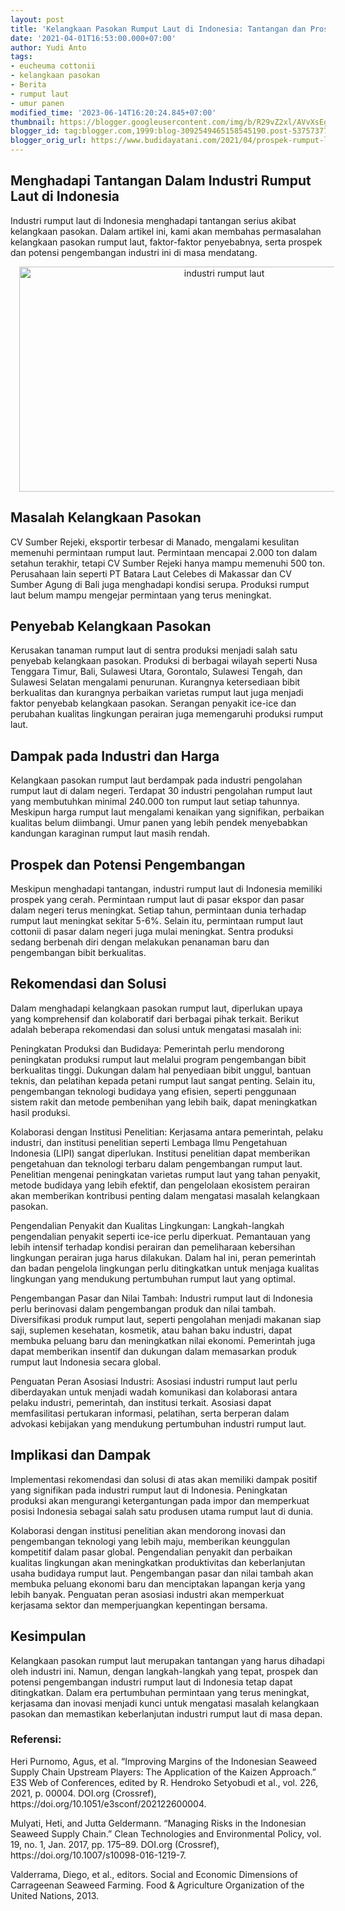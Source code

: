 ```yaml
---
layout: post
title: 'Kelangkaan Pasokan Rumput Laut di Indonesia: Tantangan dan Prospek'
date: '2021-04-01T16:53:00.000+07:00'
author: Yudi Anto
tags:
- eucheuma cottonii
- kelangkaan pasokan
- Berita
- rumput laut
- umur panen
modified_time: '2023-06-14T16:20:24.845+07:00'
thumbnail: https://blogger.googleusercontent.com/img/b/R29vZ2xl/AVvXsEg7L73ez0a_wqUL5D6DlcFr2exCaScVhznJlBesjsi9_P-se8zm4WLZCXj7-r9bDCkc5iwilLUbDqUcPfPPdugcK2IjzlsxLKcnjxqkzfjkWoJoiSEEDv5bZPVT-qSVsR_pvYbcS34TprUyKpjivjeqTi8Sw1W4610crPWEwY_blKna_23MZFeNW_mtcg/s72-w640-c-h360/rumput.jpg
blogger_id: tag:blogger.com,1999:blog-3092549465158545190.post-5375737702484327033
blogger_orig_url: https://www.budidayatani.com/2021/04/prospek-rumput-laut-seluas-laut.html
---
```


<h2>Menghadapi Tantangan Dalam Industri Rumput Laut di Indonesia</h2><p>Industri rumput laut di Indonesia menghadapi tantangan serius akibat kelangkaan pasokan. Dalam artikel ini, kami akan membahas permasalahan kelangkaan pasokan rumput laut, faktor-faktor penyebabnya, serta prospek dan potensi pengembangan industri ini di masa mendatang.</p><div class="separator" style="clear: both; text-align: center;"><a href="https://blogger.googleusercontent.com/img/b/R29vZ2xl/AVvXsEg7L73ez0a_wqUL5D6DlcFr2exCaScVhznJlBesjsi9_P-se8zm4WLZCXj7-r9bDCkc5iwilLUbDqUcPfPPdugcK2IjzlsxLKcnjxqkzfjkWoJoiSEEDv5bZPVT-qSVsR_pvYbcS34TprUyKpjivjeqTi8Sw1W4610crPWEwY_blKna_23MZFeNW_mtcg/s2133/rumput.jpg" imageanchor="1" style="margin-left: 1em; margin-right: 1em;"><img alt="industri rumput laut" border="0" data-original-height="1200" data-original-width="2133" height="360" src="https://blogger.googleusercontent.com/img/b/R29vZ2xl/AVvXsEg7L73ez0a_wqUL5D6DlcFr2exCaScVhznJlBesjsi9_P-se8zm4WLZCXj7-r9bDCkc5iwilLUbDqUcPfPPdugcK2IjzlsxLKcnjxqkzfjkWoJoiSEEDv5bZPVT-qSVsR_pvYbcS34TprUyKpjivjeqTi8Sw1W4610crPWEwY_blKna_23MZFeNW_mtcg/w640-h360/rumput.jpg" width="640" /></a></div><h2>Masalah Kelangkaan Pasokan</h2><p>CV Sumber Rejeki, eksportir terbesar di Manado, mengalami kesulitan memenuhi permintaan rumput laut. Permintaan mencapai 2.000 ton dalam setahun terakhir, tetapi CV Sumber Rejeki hanya mampu memenuhi 500 ton. Perusahaan lain seperti PT Batara Laut Celebes di Makassar dan CV Sumber Agung di Bali juga menghadapi kondisi serupa. Produksi rumput laut belum mampu mengejar permintaan yang terus meningkat.</p><h2>Penyebab Kelangkaan Pasokan</h2><p>Kerusakan tanaman rumput laut di sentra produksi menjadi salah satu penyebab kelangkaan pasokan. Produksi di berbagai wilayah seperti Nusa Tenggara Timur, Bali, Sulawesi Utara, Gorontalo, Sulawesi Tengah, dan Sulawesi Selatan mengalami penurunan. Kurangnya ketersediaan bibit berkualitas dan kurangnya perbaikan varietas rumput laut juga menjadi faktor penyebab kelangkaan pasokan. Serangan penyakit ice-ice dan perubahan kualitas lingkungan perairan juga memengaruhi produksi rumput laut.</p><h2>Dampak pada Industri dan Harga</h2><p>Kelangkaan pasokan rumput laut berdampak pada industri pengolahan rumput laut di dalam negeri. Terdapat 30 industri pengolahan rumput laut yang membutuhkan minimal 240.000 ton rumput laut setiap tahunnya. Meskipun harga rumput laut mengalami kenaikan yang signifikan, perbaikan kualitas belum diimbangi. Umur panen yang lebih pendek menyebabkan kandungan karaginan rumput laut masih rendah.</p><h2>Prospek dan Potensi Pengembangan</h2><p>Meskipun menghadapi tantangan, industri rumput laut di Indonesia memiliki prospek yang cerah. Permintaan rumput laut di pasar ekspor dan pasar dalam negeri terus meningkat. Setiap tahun, permintaan dunia terhadap rumput laut meningkat sekitar 5-6%. Selain itu, permintaan rumput laut cottonii di pasar dalam negeri juga mulai meningkat. Sentra produksi sedang berbenah diri dengan melakukan penanaman baru dan pengembangan bibit berkualitas.</p><h2>Rekomendasi dan Solusi</h2><p>Dalam menghadapi kelangkaan pasokan rumput laut, diperlukan upaya yang komprehensif dan kolaboratif dari berbagai pihak terkait. Berikut adalah beberapa rekomendasi dan solusi untuk mengatasi masalah ini:</p><p>Peningkatan Produksi dan Budidaya: Pemerintah perlu mendorong peningkatan produksi rumput laut melalui program pengembangan bibit berkualitas tinggi. Dukungan dalam hal penyediaan bibit unggul, bantuan teknis, dan pelatihan kepada petani rumput laut sangat penting. Selain itu, pengembangan teknologi budidaya yang efisien, seperti penggunaan sistem rakit dan metode pembenihan yang lebih baik, dapat meningkatkan hasil produksi.</p><p>Kolaborasi dengan Institusi Penelitian: Kerjasama antara pemerintah, pelaku industri, dan institusi penelitian seperti Lembaga Ilmu Pengetahuan Indonesia (LIPI) sangat diperlukan. Institusi penelitian dapat memberikan pengetahuan dan teknologi terbaru dalam pengembangan rumput laut. Penelitian mengenai peningkatan varietas rumput laut yang tahan penyakit, metode budidaya yang lebih efektif, dan pengelolaan ekosistem perairan akan memberikan kontribusi penting dalam mengatasi masalah kelangkaan pasokan.</p><p>Pengendalian Penyakit dan Kualitas Lingkungan: Langkah-langkah pengendalian penyakit seperti ice-ice perlu diperkuat. Pemantauan yang lebih intensif terhadap kondisi perairan dan pemeliharaan kebersihan lingkungan perairan juga harus dilakukan. Dalam hal ini, peran pemerintah dan badan pengelola lingkungan perlu ditingkatkan untuk menjaga kualitas lingkungan yang mendukung pertumbuhan rumput laut yang optimal.</p><p>Pengembangan Pasar dan Nilai Tambah: Industri rumput laut di Indonesia perlu berinovasi dalam pengembangan produk dan nilai tambah. Diversifikasi produk rumput laut, seperti pengolahan menjadi makanan siap saji, suplemen kesehatan, kosmetik, atau bahan baku industri, dapat membuka peluang baru dan meningkatkan nilai ekonomi. Pemerintah juga dapat memberikan insentif dan dukungan dalam memasarkan produk rumput laut Indonesia secara global.</p><p>Penguatan Peran Asosiasi Industri: Asosiasi industri rumput laut perlu diberdayakan untuk menjadi wadah komunikasi dan kolaborasi antara pelaku industri, pemerintah, dan institusi terkait. Asosiasi dapat memfasilitasi pertukaran informasi, pelatihan, serta berperan dalam advokasi kebijakan yang mendukung pertumbuhan industri rumput laut.</p><h2>Implikasi dan Dampak</h2><p>Implementasi rekomendasi dan solusi di atas akan memiliki dampak positif yang signifikan pada industri rumput laut di Indonesia. Peningkatan produksi akan mengurangi ketergantungan pada impor dan memperkuat posisi Indonesia sebagai salah satu produsen utama rumput laut di dunia.</p><p>Kolaborasi dengan institusi penelitian akan mendorong inovasi dan pengembangan teknologi yang lebih maju, memberikan keunggulan kompetitif dalam pasar global. Pengendalian penyakit dan perbaikan kualitas lingkungan akan meningkatkan produktivitas dan keberlanjutan usaha budidaya rumput laut. Pengembangan pasar dan nilai tambah akan membuka peluang ekonomi baru dan menciptakan lapangan kerja yang lebih banyak. Penguatan peran asosiasi industri akan memperkuat kerjasama sektor dan memperjuangkan kepentingan bersama.</p><h2>Kesimpulan</h2><p>Kelangkaan pasokan rumput laut merupakan tantangan yang harus dihadapi oleh industri ini. Namun, dengan langkah-langkah yang tepat, prospek dan potensi pengembangan industri rumput laut di Indonesia tetap dapat ditingkatkan. Dalam era pertumbuhan permintaan yang terus meningkat, kerjasama dan inovasi menjadi kunci untuk mengatasi masalah kelangkaan pasokan dan memastikan keberlanjutan industri rumput laut di masa depan.</p><h3 style="text-align: left;">Referensi:</h3><p>Heri Purnomo, Agus, et al. “Improving Margins of the Indonesian Seaweed Supply Chain Upstream Players: The Application of the Kaizen Approach.” E3S Web of Conferences, edited by R. Hendroko Setyobudi et al., vol. 226, 2021, p. 00004. DOI.org (Crossref), https://doi.org/10.1051/e3sconf/202122600004.</p><p>Mulyati, Heti, and Jutta Geldermann. “Managing Risks in the Indonesian Seaweed Supply Chain.” Clean Technologies and Environmental Policy, vol. 19, no. 1, Jan. 2017, pp. 175–89. DOI.org (Crossref), https://doi.org/10.1007/s10098-016-1219-7.</p><p>Valderrama, Diego, et al., editors. Social and Economic Dimensions of Carrageenan Seaweed Farming. Food &amp; Agriculture Organization of the United Nations, 2013.</p>